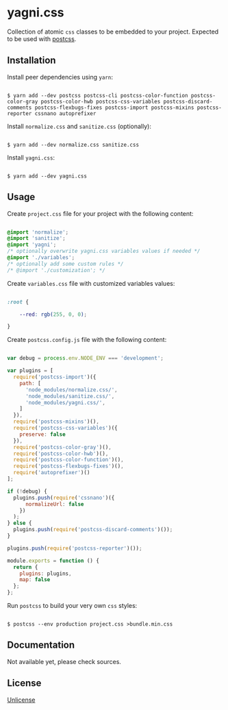 # yagni.css

Collection of atomic `css` classes to be embedded to your project. Expected to
be used with [postcss][postcss].


## Installation

Install peer dependencies using `yarn`:

```shell

$ yarn add --dev postcss postcss-cli postcss-color-function postcss-color-gray postcss-color-hwb postcss-css-variables postcss-discard-comments postcss-flexbugs-fixes postcss-import postcss-mixins postcss-reporter cssnano autoprefixer

```

Install `normalize.css` and `sanitize.css` (optionally):

```shell

$ yarn add --dev normalize.css sanitize.css

```

Install `yagni.css`:

```shell

$ yarn add --dev yagni.css

```


## Usage

Create `project.css` file for your project with the following content:

```css

@import 'normalize';
@import 'sanitize';
@import 'yagni';
/* optionally overwrite yagni.css variables values if needed */
@import './variables';
/* optionally add some custom rules */
/* @import './customization'; */

```

Create `variables.css` file with customized variables values:

```css

:root {

    --red: rgb(255, 0, 0);

}

```

Create `postcss.config.js` file with the following content:

```js

var debug = process.env.NODE_ENV === 'development';

var plugins = [
  require('postcss-import')({
    path: [
      'node_modules/normalize.css/',
      'node_modules/sanitize.css/',
      'node_modules/yagni.css/',
    ]
  }),
  require('postcss-mixins')(),
  require('postcss-css-variables')({
    preserve: false
  }),
  require('postcss-color-gray')(),
  require('postcss-color-hwb')(),
  require('postcss-color-function')(),
  require('postcss-flexbugs-fixes')(),
  require('autoprefixer')()
];

if (!debug) {
  plugins.push(require('cssnano')({
      normalizeUrl: false
    })
  );
} else {
  plugins.push(require('postcss-discard-comments')());
}

plugins.push(require('postcss-reporter')());

module.exports = function () {
  return {
    plugins: plugins,
    map: false
  };
};

```

Run `postcss` to build your very own `css` styles:

```shell

$ postcss --env production project.css >bundle.min.css

```


## Documentation

Not available yet, please check sources.


## License

[Unlicense][unlicense]


[postcss]: https://postcss.org
[unlicense]: http://unlicense.org
